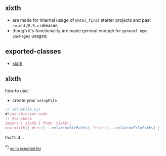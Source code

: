 ## xixth
- are made for internal usage of `@html_first` starter projects and past `neinht/0.9.x` releases;
- though it's functionality are made general enough for `general npm packages` usages;
## exported-classes
- [xixth](#xixth)
<h2 id="xixth">xixth</h2>

how to use:- create your `setupFile````js// setupFile.mjs#!/usr/bin/env node// @ts-checkimport { xixth } from 'xixth';new xixth({ dirs:[...relativeDirPaths], files:[...relativeFilePaths] });```that's it...

*) <sub>[go to exported list](#exported-classes)</sub>
